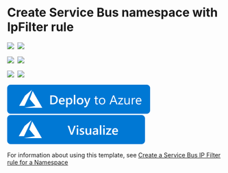 # Create Service Bus namespace with IpFilter rule

<IMG SRC="https://azurequickstartsservice.blob.core.windows.net/badges/301-servicebus-namespace-ipfilter/PublicLastTestDate.svg" />&nbsp;
<IMG SRC="https://azurequickstartsservice.blob.core.windows.net/badges/301-servicebus-namespace-ipfilter/PublicDeployment.svg" />&nbsp;

<IMG SRC="https://azurequickstartsservice.blob.core.windows.net/badges/301-servicebus-namespace-ipfilter/FairfaxLastTestDate.svg" />&nbsp;
<IMG SRC="https://azurequickstartsservice.blob.core.windows.net/badges/301-servicebus-namespace-ipfilter/FairfaxDeployment.svg" />&nbsp;

<IMG SRC="https://azurequickstartsservice.blob.core.windows.net/badges/301-servicebus-namespace-ipfilter/BestPracticeResult.svg" />&nbsp;
<IMG SRC="https://azurequickstartsservice.blob.core.windows.net/badges/301-servicebus-namespace-ipfilter/CredScanResult.svg" />&nbsp;

<a href="https://portal.azure.com/#create/Microsoft.Template/uri/https%3A%2F%2Fraw.githubusercontent.com%2FAzure%2Fazure-quickstart-templates%2Fmaster%2F301-servicebus-namespace-ipfilter%2Fazuredeploy.json" target="_blank">
    <img src="https://raw.githubusercontent.com/Azure/azure-quickstart-templates/master/1-CONTRIBUTION-GUIDE/images/deploytoazure.svg?sanitize=true"/>
</a>

<a href="http://armviz.io/#/?load=https%3A%2F%2Fraw.githubusercontent.com%2FAzure%2Fazure-quickstart-templates%2Fmaster%2F301-servicebus-namespace-ipfilter%2Fazuredeploy.json" target="_blank">
    <img src="https://raw.githubusercontent.com/Azure/azure-quickstart-templates/master/1-CONTRIBUTION-GUIDE/images/visualizebutton.svg?sanitize=true"/>
</a>

For information about using this template, see [Create a Service Bus IP Filter rule for a Namespace](https://docs.microsoft.com/en-us/azure/service-bus-messaging/service-bus-ip-filtering)

